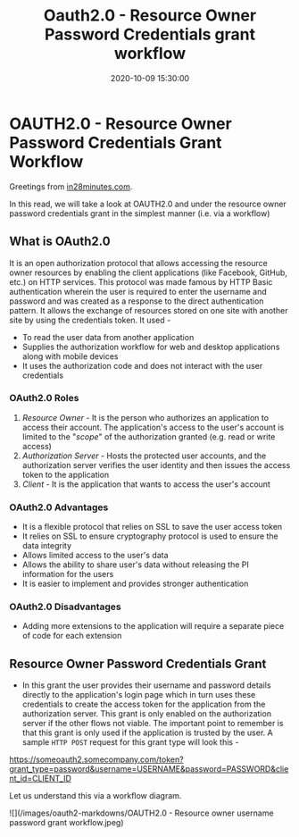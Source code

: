 ﻿---
layout:  post
title: Oauth2.0 - Resource Owner Password Credentials grant workflow
date:    2020-10-09 15:30:00
summary:  Let us understand the Oauth2.0 Resource Owner Password Credentials grant workflow
categories:  SpringBootMicroservices
permalink:  /oauth2-resource-owner-password-credentials-grant-flowchart
image: /images/rest-api-category.png
---

# OAUTH2.0 - Resource Owner Password Credentials Grant Workflow

Greetings from [in28minutes.com](https://courses.in28minutes.com/).

In this read, we will take a look at OAUTH2.0 and under the resource owner password credentials grant in the simplest manner (i.e. via a workflow)

## What is OAuth2.0
It is an open authorization protocol that allows accessing the resource owner resources by enabling the client applications (like Facebook, GitHub, etc.) on HTTP services. This protocol was made famous by HTTP Basic authentication wherein the user is required to enter the username and password and was created as a response to the direct authentication pattern. It allows the exchange of resources stored on one site with another site by using the credentials token. It used - 

 - To read the user data from another application
 - Supplies the authorization workflow for web and desktop applications along with mobile devices
 - It uses the authorization code and does not interact with the user credentials

### OAuth2.0 Roles

 1. *Resource Owner* - It is the person who authorizes an application to access their account. The application's access to the user's account is limited to the "*scope*" of the authorization granted (e.g. read or  write access)
 2. *Authorization Server* - Hosts the protected user accounts, and the authorization server verifies the user identity and then issues the access token to the application
 3. *Client* - It is the application that wants to access the user's account

### OAuth2.0 Advantages

 - It is a flexible protocol that relies on SSL to save the user access token
 - It relies on SSL to ensure cryptography protocol is used to ensure the data integrity
 - Allows limited access to the user's data
 - Allows the ability to share user's data without releasing the PI information for the users
 - It is easier to implement and provides stronger authentication

### OAuth2.0 Disadvantages

 - Adding more extensions to the application will require a separate piece of code for each extension

## Resource Owner Password Credentials Grant

 - In this grant the user provides their username and password details directly to the application's login page which in turn uses these credentials to create the access token for the application from the authorization server. This grant is only enabled on the authorization server if the other flows not viable. The important point to remember is that this grant is only used if the application is trusted by the user. A sample `HTTP POST` request for this grant type will look this -
 
https://someoauth2.somecompany.com/token?grant_type=password&username=USERNAME&password=PASSWORD&client_id=CLIENT_ID

Let us understand this via a workflow diagram.

![](/images/oauth2-markdowns/OAUTH2.0 - Resource owner username password grant workflow.jpeg)
